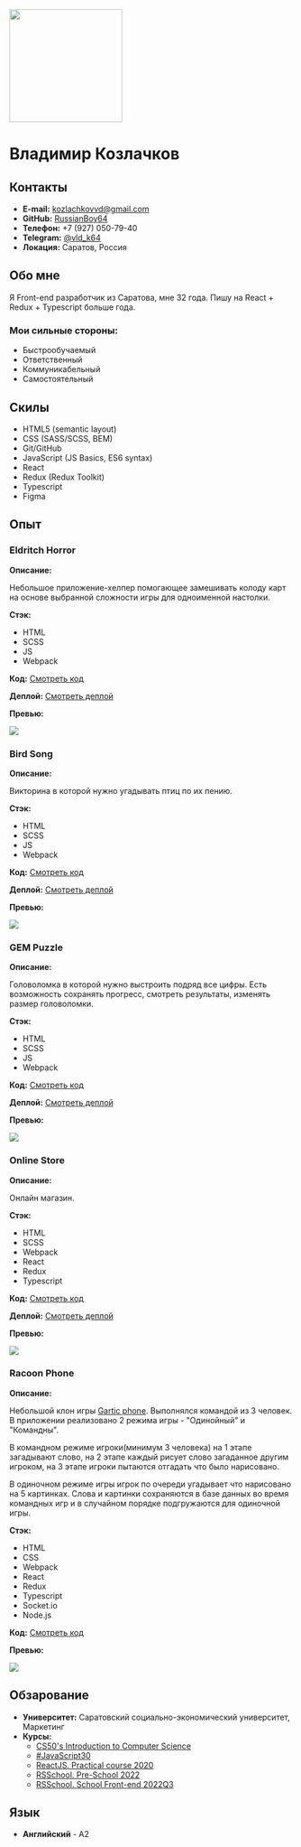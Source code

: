 <img src="https://hsto.org/getpro/moikrug/uploads/user/100/059/334/5/avatar/2bfc229fadbbf0e2fbfc21926c9ce31b.jpg" width="200">

# **Владимир Козлачков**

## **Контакты**

- **E-mail:** kozlachkovvd@gmail.com
- **GitHub:** [RussianBoy64](https://github.com/RussianBoy64)
- **Телефон:** +7 (927) 050-79-40
- **Telegram:** [@vld_k64](https://t.me/vld_k64)
- **Локация:** Саратов, Россия

## **Обо мне**

Я Front-end разработчик из Саратова, мне 32 года. Пишу на React + Redux + Typescript больше года.

### **Мои сильные стороны:**

- Быстрообучаемый
- Ответственный
- Коммуникабельный
- Самостоятельный

## **Скилы**

- HTML5 (semantic layout)
- CSS (SASS/SCSS, BEM)
- Git/GitHub
- JavaScript (JS Basics, ES6 syntax)
- React
- Redux (Redux Toolkit)
- Typescript
- Figma

## **Опыт**

### **Eldritch Horror**

**Описание:**

Небольшое приложение-хелпер помогающее замешивать колоду карт на основе выбранной сложности игры для одноименной настолки.

**Стэк:**

- HTML
- SCSS
- JS
- Webpack

**Код:** [Смотреть код](https://github.com/RussianBoy64/RSPRESchool/tree/codejam-eldritch)

**Деплой:** [Смотреть деплой](https://rolling-scopes-school.github.io/russianboy64-JSFEPRESCHOOL2022Q2/codejam-eldritch/)

**Превью:**

[<img src="assets/img/Eldritch_horror.png" >](https://rolling-scopes-school.github.io/russianboy64-JSFEPRESCHOOL2022Q2/codejam-eldritch/)

### **Bird Song**

**Описание:**

Викторина в которой нужно угадывать птиц по их пению.

**Стэк:**

- HTML
- SCSS
- JS
- Webpack

**Код:** [Смотреть код](https://github.com/RussianBoy64/RSSchool/tree/birdsong)

**Деплой:** [Смотреть деплой](https://rolling-scopes-school.github.io/russianboy64-JSFE2022Q3/birdsong/)

**Превью:**

[<img src="assets/img/birdsong.png" >](https://rolling-scopes-school.github.io/russianboy64-JSFE2022Q3/birdsong/)

### **GEM Puzzle**

**Описание:**

Головоломка в которой нужно выстроить подряд все цифры. Есть возможность сохранять прогресс, смотреть результаты, изменять размер головоломки.

**Стэк:**

- HTML
- SCSS
- JS
- Webpack

**Код:** [Смотреть код](https://github.com/RussianBoy64/RSSchool/tree/gem-puzzle)

**Деплой:** [Смотреть деплой](https://rolling-scopes-school.github.io/russianboy64-JSFE2022Q3/gem-puzzle/)

**Превью:**

[<img src="assets/img/gempuzzle.png" >](https://rolling-scopes-school.github.io/russianboy64-JSFE2022Q3/gem-puzzle/)

### **Online Store**

**Описание:**

Онлайн магазин.

**Стэк:**

- HTML
- SCSS
- Webpack
- React
- Redux
- Typescript

**Код:** [Смотреть код](https://github.com/RussianBoy64/OnlineStore/)

**Деплой:** [Смотреть деплой](https://aleksandrabulova-russianboy64-onlines.netlify.app/)

**Превью:**

[<img src="assets/img/online_store.png" >](https://aleksandrabulova-russianboy64-onlines.netlify.app/)

### **Racoon Phone**

**Описание:**

Небольшой клон игры [Gartic phone](https://garticphone.com/ru). Выполнялся командой из 3 человек. В приложении реализовано 2 режима игры - "Одинойный" и "Командны".

В командном режиме игроки(минимум 3 человека) на 1 этапе загадывают слово, на 2 этапе каждый рисует слово загаданное другим игроком, на 3 этапе игроки пытаются отгадать что было нарисовано.

В одиночном режиме игры игрок по очереди угадывает что нарисовано на 5 картинках. Слова и картинки сохраняются в базе данных во время командных игр и в случайном порядке подгружаются для одиночной игры.

**Стэк:**

- HTML
- CSS
- Webpack
- React
- Redux
- Typescript
- Socket.io
- Node.js

**Код:** [Смотреть код](https://github.com/RussianBoy64/RacoonPhone)

**Превью:**

[<img src="assets/img/racoon_phone.png" >](https://librebay.com/)

## **Обзарование**

- **Университет:** Саратовский социально-экономический университет, Маркетинг
- **Курсы:**
  - [CS50's Introduction to Computer Science](https://www.edx.org/course/introduction-computer-science-harvardx-cs50x)
  - [#JavaScript30](https://javascript30.com/)
  - [ReactJS. Practical course 2020](https://www.udemy.com/course/react-2020-complete-guide/)
  - [RSSchool. Pre-School 2022](https://rs.school/)
  - [RSSchool. School Front-end 2022Q3](https://rs.school/js/)

## **Язык**

- **Английский** - A2
